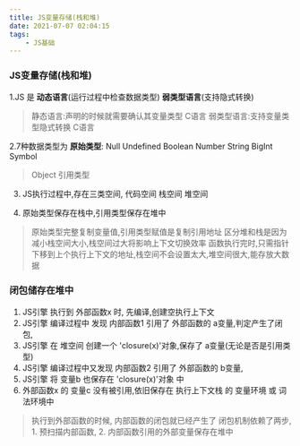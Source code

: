 ```yaml
---
title: JS变量存储(栈和堆)
date: 2021-07-07 02:04:15
tags: 
    - JS基础
---
```


### JS变量存储(栈和堆)

1.JS 是 __动态语言__(运行过程中检查数据类型) __弱类型语言__(支持隐式转换)

> 静态语言:声明的时候就需要确认其变量类型 C语言
> 弱类型语言:支持变量类型隐式转换 C语言

2.7种数据类型为 __原始类型__: Null Undefined Boolean Number String BigInt Symbol

> Object 引用类型

3. JS执行过程中,存在三类空间, 代码空间 栈空间 堆空间

4. 原始类型保存在栈中,引用类型保存在堆中

> 原始类型完整复制变量值,引用类型赋值是复制引用地址
> 区分堆和栈是因为 减小栈空间大小,栈空间过大将影响上下文切换效率
> 函数执行完时,只需指针下移到上个执行上下文的地址,栈空间不会设置太大,堆空间很大,能存放大数据

### 闭包储存在堆中

1. JS引擎 执行到 外部函数x 时, 先编译,创建空执行上下文
2. JS引擎 编译过程中 发现 内部函数1 引用了 外部函数的 a变量,判定产生了闭包,
3. JS引擎 在 堆空间 创建一个 'closure(x)'对象,保存了 a变量(无论是否是引用类型)
4. JS引擎 编译过程中又发现 内部函数2 引用了 外部函数的 b变量,
5. JS引擎 将 变量b 也保存在 'closure(x)'对象 中
6. 外部函数x 的 变量c 没有被引用,依旧保存在 执行上下文栈 的 变量环境 或 词法环境中

> 执行到外部函数的时候, 内部函数的闭包就已经产生了
> 闭包机制依赖了两步, 1. 预扫描内部函数, 2. 内部函数引用的外部变量保存在堆中
